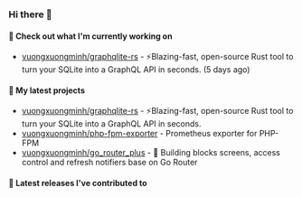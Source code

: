 ### Hi there 👋

#### 👷 Check out what I'm currently working on

- [vuongxuongminh/graphqlite-rs](https://github.com/vuongxuongminh/graphqlite-rs) - ⚡Blazing-fast, open-source Rust tool to turn your SQLite into a GraphQL API in seconds. (5 days ago)

#### 🌱 My latest projects

- [vuongxuongminh/graphqlite-rs](https://github.com/vuongxuongminh/graphqlite-rs) - ⚡Blazing-fast, open-source Rust tool to turn your SQLite into a GraphQL API in seconds.
- [vuongxuongminh/php-fpm-exporter](https://github.com/vuongxuongminh/php-fpm-exporter) - Prometheus exporter for PHP-FPM 
- [vuongxuongminh/go_router_plus](https://github.com/vuongxuongminh/go_router_plus) - :office: Building blocks screens, access control and refresh notifiers base on Go Router

#### 🔭 Latest releases I've contributed to

